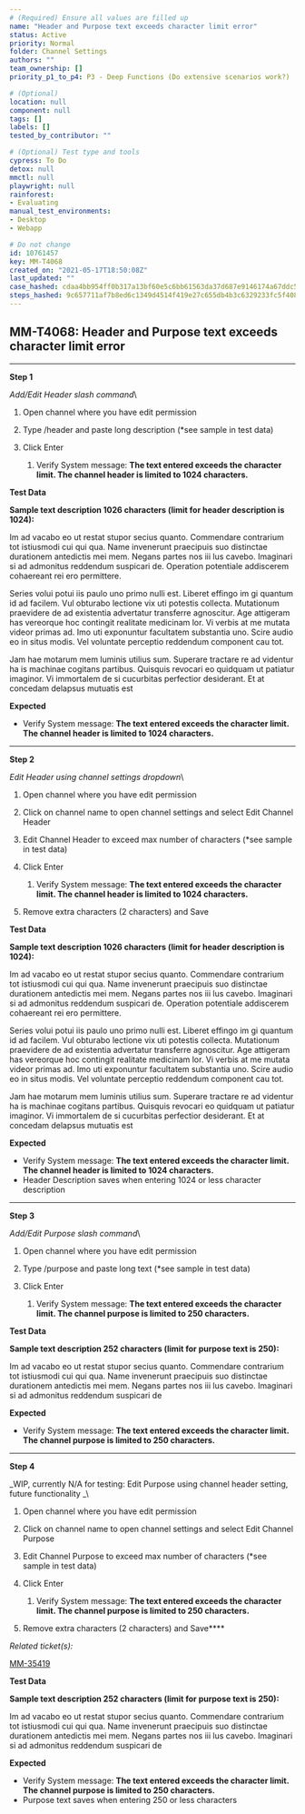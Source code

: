 ```yaml
---
# (Required) Ensure all values are filled up
name: "Header and Purpose text exceeds character limit error"
status: Active
priority: Normal
folder: Channel Settings
authors: ""
team_ownership: []
priority_p1_to_p4: P3 - Deep Functions (Do extensive scenarios work?)

# (Optional)
location: null
component: null
tags: []
labels: []
tested_by_contributor: ""

# (Optional) Test type and tools
cypress: To Do
detox: null
mmctl: null
playwright: null
rainforest: 
- Evaluating
manual_test_environments:
- Desktop
- Webapp

# Do not change
id: 10761457
key: MM-T4068
created_on: "2021-05-17T18:50:08Z"
last_updated: ""
case_hashed: cdaa4bb954ff0b317a13bf60e5c6bb61563da37d687e9146174a67ddc59c469659180b40addb88df46c0d7fad4788b61
steps_hashed: 9c657711af7b8ed6c1349d4514f419e27c655db4b3c6329233fc5f408b1e97542a1d5a12a8e31678b06a3980d2cb0e87
---
```


<!-- (Auto-generated) Based on frontmatter's "key" and "name" -->

## MM-T4068: Header and Purpose text exceeds character limit error

---

**Step 1**

_Add/Edit Header slash command_\\

1. Open channel where you have edit permission

2. Type /header and paste long description (\*see sample in test data)

3. Click Enter

   1. Verify System message: **The text entered exceeds the character limit. The channel header is limited to 1024 characters.**

**Test Data**

**Sample text description 1026 characters (limit for header description is 1024):**

Im ad vacabo eo ut restat stupor secius quanto. Commendare contrarium tot istiusmodi cui qui qua. Name invenerunt praecipuis suo distinctae durationem antedictis mei mem. Negans partes nos iii lus cavebo. Imaginari si ad admonitus reddendum suspicari de. Operation potentiale addiscerem cohaereant rei ero permittere.

Series volui potui iis paulo uno primo nulli est. Liberet effingo im gi quantum id ad facilem. Vul obturabo lectione vix uti potestis collecta. Mutationum praevidere de ad existentia advertatur transferre agnoscitur. Age attigeram has vereorque hoc contingit realitate medicinam lor. Vi verbis at me mutata videor primas ad. Imo uti exponuntur facultatem substantia uno. Scire audio eo in situs modis. Vel voluntate perceptio reddendum component cau tot.

Jam hae motarum mem luminis utilius sum. Superare tractare re ad videntur ha is machinae cogitans partibus. Quisquis revocari eo quidquam ut patiatur imaginor. Vi immortalem de si cucurbitas perfectior desiderant. Et at concedam delapsus mutuatis est

**Expected**

- Verify System message: **The text entered exceeds the character limit. The channel header is limited to 1024 characters.**

---

**Step 2**

_Edit Header using channel settings dropdown_\\

1. Open channel where you have edit permission

2. Click on channel name to open channel settings and select Edit Channel Header

3. Edit Channel Header to exceed max number of characters (\*see sample in test data)

4. Click Enter

   1. Verify System message: **The text entered exceeds the character limit. The channel header is limited to 1024 characters.**

5. Remove extra characters (2 characters) and Save

**Test Data**

**Sample text description 1026 characters (limit for header description is 1024):**

Im ad vacabo eo ut restat stupor secius quanto. Commendare contrarium tot istiusmodi cui qui qua. Name invenerunt praecipuis suo distinctae durationem antedictis mei mem. Negans partes nos iii lus cavebo. Imaginari si ad admonitus reddendum suspicari de. Operation potentiale addiscerem cohaereant rei ero permittere.

Series volui potui iis paulo uno primo nulli est. Liberet effingo im gi quantum id ad facilem. Vul obturabo lectione vix uti potestis collecta. Mutationum praevidere de ad existentia advertatur transferre agnoscitur. Age attigeram has vereorque hoc contingit realitate medicinam lor. Vi verbis at me mutata videor primas ad. Imo uti exponuntur facultatem substantia uno. Scire audio eo in situs modis. Vel voluntate perceptio reddendum component cau tot.

Jam hae motarum mem luminis utilius sum. Superare tractare re ad videntur ha is machinae cogitans partibus. Quisquis revocari eo quidquam ut patiatur imaginor. Vi immortalem de si cucurbitas perfectior desiderant. Et at concedam delapsus mutuatis est

**Expected**

- Verify System message: **The text entered exceeds the character limit. The channel header is limited to 1024 characters.**
- Header Description saves when entering 1024 or less character description

---

**Step 3**

_Add/Edit Purpose slash command_\\

1. Open channel where you have edit permission

2. Type /purpose and paste long text (\*see sample in test data)

3. Click Enter

   1. Verify System message: **The text entered exceeds the character limit. The channel purpose is limited to 250 characters.**

**Test Data**

**Sample text description 252 characters (limit for purpose text is 250):**

Im ad vacabo eo ut restat stupor secius quanto. Commendare contrarium tot istiusmodi cui qui qua. Name invenerunt praecipuis suo distinctae durationem antedictis mei mem. Negans partes nos iii lus cavebo. Imaginari si ad admonitus reddendum suspicari de

**Expected**

- Verify System message: **The text entered exceeds the character limit. The channel purpose is limited to 250 characters.**

---

**Step 4**

\_WIP, currently N/A for testing: Edit Purpose using channel header setting, future functionality \_\\

1. Open channel where you have edit permission

2. Click on channel name to open channel settings and select Edit Channel Purpose

3. Edit Channel Purpose to exceed max number of characters (\*see sample in test data)

4. Click Enter

   1. Verify System message: **The text entered exceeds the character limit. The channel purpose is limited to 250 characters.**

5. Remove extra characters (2 characters) and Save\*\*\*\*

_Related ticket(s):_

[MM-35419](https://mattermost.atlassian.net/browse/MM-35419)​​​​

**Test Data**

**Sample text description 252 characters (limit for purpose text is 250):**

Im ad vacabo eo ut restat stupor secius quanto. Commendare contrarium tot istiusmodi cui qui qua. Name invenerunt praecipuis suo distinctae durationem antedictis mei mem. Negans partes nos iii lus cavebo. Imaginari si ad admonitus reddendum suspicari de

**Expected**

- Verify System message: **The text entered exceeds the character limit. The channel purpose is limited to 250 characters.**
- Purpose text saves when entering 250 or less characters
